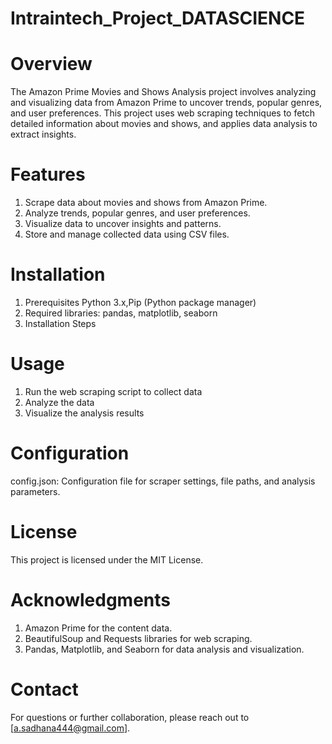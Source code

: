 # Intraintech_Project_DATASCIENCE

# Overview
The Amazon Prime Movies and Shows Analysis project involves analyzing and visualizing data from Amazon Prime to uncover trends, popular genres, and user preferences. This project uses web scraping techniques to fetch detailed information about movies and shows, and applies data analysis to extract insights.

# Features
1. Scrape data about movies and shows from Amazon Prime.
2. Analyze trends, popular genres, and user preferences.
3. Visualize data to uncover insights and patterns.
4. Store and manage collected data using CSV files.

# Installation
1. Prerequisites
Python 3.x,Pip (Python package manager)
2. Required libraries: pandas, matplotlib, seaborn
3. Installation Steps

# Usage
1. Run the web scraping script to collect data
2. Analyze the data
3. Visualize the analysis results

# Configuration
config.json: Configuration file for scraper settings, file paths, and analysis parameters.

# License
This project is licensed under the MIT License. 

# Acknowledgments
1. Amazon Prime for the content data.
2. BeautifulSoup and Requests libraries for web scraping.
3. Pandas, Matplotlib, and Seaborn for data analysis and visualization.

# Contact
For questions or further collaboration, please reach out to [a.sadhana444@gmail.com].

